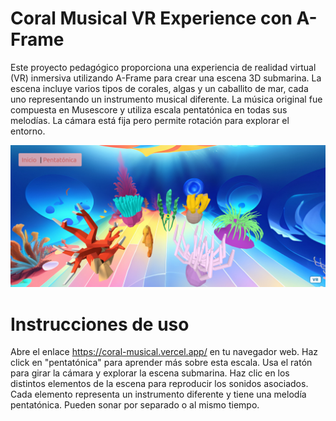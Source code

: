 <h1>Coral Musical VR Experience con A-Frame </h1>

Este proyecto pedagógico proporciona una experiencia de realidad virtual (VR) inmersiva utilizando A-Frame para crear una escena 3D submarina. 
La escena incluye varios tipos de corales, algas y un caballito de mar, cada uno representando un instrumento musical diferente. La música original fue compuesta en Musescore y utiliza escala pentatónica en todas sus melodías.
La cámara está fija pero permite rotación para explorar el entorno.

![Captura del escenario](Pentatonica_coral.png)

<h1>Instrucciones de uso</h1>

Abre el enlace https://coral-musical.vercel.app/ en tu navegador web.
Haz click en "pentatónica" para aprender más sobre esta escala.
Usa el ratón para girar la cámara y explorar la escena submarina.
Haz clic en los distintos elementos de la escena para reproducir los sonidos asociados.
Cada elemento representa un instrumento diferente y tiene una melodía pentatónica.
Pueden sonar por separado o al mismo tiempo. 

